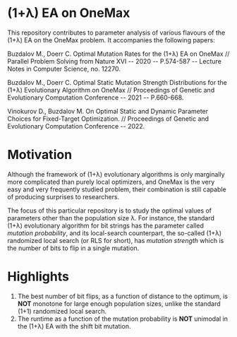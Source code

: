 # (1+λ) EA on OneMax

This repository contributes to parameter analysis
of various flavours of the (1+λ) EA on the OneMax problem.
It accompanies the following papers:

Buzdalov M., Doerr C. Optimal Mutation Rates for the (1+λ) EA on OneMax
// Parallel Problem Solving from Nature XVI -- 2020 -- P.574-587 -- Lecture Notes in Computer Science, no. 12270.

Buzdalov M., Doerr C. Optimal Static Mutation Strength Distributions for the (1+λ) Evolutionary Algorithm on OneMax
// Proceedings of Genetic and Evolutionary Computation Conference -- 2021 -- P.660-668.

Vinokurov D., Buzdalov M. On Optimal Static and Dynamic Parameter Choices for Fixed-Target Optimization.
// Proceedings of Genetic and Evolutionary Computation Conference -- 2022.

# Motivation

Although the framework of (1+λ) evolutionary algorithms
is only marginally more complicated than purely local optimizers,
and OneMax is the very easy and very frequently studied problem,
their combination is still capable of producing surprises to researchers.

The focus of this particular repository is to study the optimal
values of parameters other than the population size λ.
For instance, the standard (1+λ) evolutionary algorithm
for bit strings has the parameter called *mutation probability*,
and its local-search counterpart, the so-called (1+λ) randomized local search
(or RLS for short), has *mutation strength* which is the number of bits to flip
in a single mutation. 

# Highlights

1. The best number of bit flips, as a function of distance to the optimum, is **NOT** monotone for large enough population sizes, unlike the standard (1+1) randomized local search.
2. The runtime as a function of the mutation probability is **NOT** unimodal in the (1+λ) EA with the shift bit mutation.
